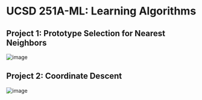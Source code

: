 # UCSD 251A-ML: Learning Algorithms

## Project 1: Prototype Selection for Nearest Neighbors
![image](https://github.com/muriatec/learning-algorithms/assets/52921638/209861f6-47ae-4b5f-badb-95aa704e4f51)
## Project 2: Coordinate Descent
![image](https://github.com/muriatec/learning-algorithms/assets/52921638/0f159fd6-fa07-4798-b73b-845d8f5c1ba2)
